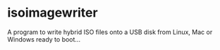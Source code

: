 # isoimagewriter
A program to write hybrid ISO files onto a USB disk from Linux, Mac or Windows ready to boot...
